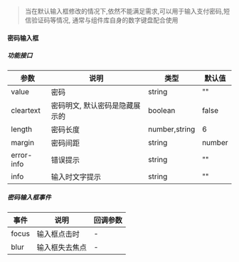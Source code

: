 > 当在默认输入框修改的情况下,依然不能满足需求,可以用于输入支付密码,短信验证码等情况, 通常与组件库自身的数字键盘配合使用

#### 密码输入框

##### 功能接口

|参数|说明|类型|默认值|
|--|--|--|--|
|value|密码|string|""|
|cleartext|密码明文, 默认密码是隐藏展示的|boolean|false|
|length|密码长度|number,string|6|
|margin|密码间距|string|number|0|
|error-info|错误提示|string|""|
|info|输入时文字提示|string|""|

#####  密码输入框事件
|事件|说明|回调参数|
|--|--|--|
|focus|输入框点击时|-|
|blur|输入框失去焦点| -|




